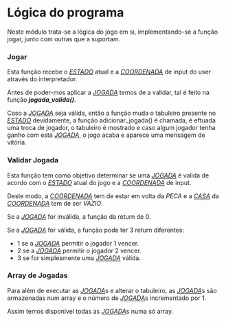 # Lógica do programa

Neste módulo trata-se a lógica do jogo em si, implementando-se a função jogar, junto com outras que a suportam.

### Jogar
Esta função recebe o [*ESTADO*][estado] atual e a [*COORDENADA*][coordenada] de input do user através do interpretador.

Antes de poder-mos aplicar a [*JOGADA*][jogada] temos de a validar, tal é feito na função ***jogada_valida()***.

Caso a [*JOGADA*][jogada] seja válida, então a função muda o tabuleiro presente no [*ESTADO*][estado] devidamente, a função adicionar_jogada() é chamada, é eftuada uma troca de jogador, o tabuleiro é mostrado e caso algum jogador tenha ganho com esta [*JOGADA*][jogada], o jogo acaba e aparece uma mensagem de vitória.

### Validar Jogada
Esta função tem como objetivo determinar se uma [*JOGADA*][jogada] é valida de acordo com o [*ESTADO*][estado] atual do jogo e a [*COORDENADA*][coordenada]
de input. 

Deste modo, a [*COORDENADA*][coordenada] tem de estar em volta da *PECA* e a [*CASA*][casa] da [*COORDENADA*][coordenada] tem de ser *VAZIO*.

Se a [*JOGADA*][jogada] for inválida, a função da return de 0.

Se a [*JOGADA*][jogada] for válida, a função pode ter 3 return diferentes:
- 1 se a [*JOGADA*][jogada] permitir o jogador 1 vencer.
- 2 se a [*JOGADA*][jogada] permitir o jogador 2 vencer.
- 3 se for simplesmente uma [*JOGADA*][jogada] válida.

### Array de Jogadas
Para além de executar as [*JOGADA*][jogada]s e alterar o tabuleiro, as [*JOGADA*][jogada]s são armazenadas num array e o número de [*JOGADA*][jogada]s incrementado por 1.

Assim temos disponível todas as [*JOGADA*][jogada]s numa só array.

[jogada]: https://github.com/andreubita/li2-201920/blob/master/relatorios/guiao5/dados.md#jogada
[coordenada]: https://github.com/andreubita/li2-201920/blob/master/relatorios/guiao5/dados.md#coordenada
[casa]: https://github.com/andreubita/li2-201920/blob/master/relatorios/guiao5/dados.md#casa
[estado]: https://github.com/andreubita/li2-201920/blob/master/relatorios/guiao5/dados.md#estado